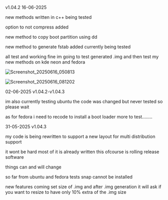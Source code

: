 
v1.04.2 16-06-2025 

new methods written in c++ being tested 

option to not compress added

new method to copy boot partition using dd

new method to generate fstab added currently being tested 

all test and working fine im going to test generated .img and then test my new methods on kde neon and fedora


![Screenshot_20250616_050813](https://github.com/user-attachments/assets/4149056e-7106-4c0c-9451-0db214661fdb)

![Screenshot_20250616_081202](https://github.com/user-attachments/assets/5142ea1b-370a-48af-8eaf-5a5808b5afdb)



02-06-2025 v1.04.2-v1.04.3


im also currently testing ubuntu the code was changed but never tested so please wait

as for fedora i need to recode to install a boot loader more to test........







31-05-2025 v1.04.3

my code is being rewritten to support a new layout for multi distribution support

it wont be hard most of it is already written this ofcourse is rolling release software

things can and will change 

so far from ubuntu and fedora tests snap cannot be installed 

new features coming set size of .img and after .img generation it will ask if you want to resize to have only 10% extra of the .img size

